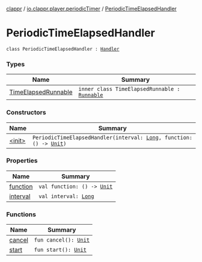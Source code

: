 [clappr](../../index.md) / [io.clappr.player.periodicTimer](../index.md) / [PeriodicTimeElapsedHandler](.)

# PeriodicTimeElapsedHandler

`class PeriodicTimeElapsedHandler : `[`Handler`](https://developer.android.com/reference/android/os/Handler.html)

### Types

| Name | Summary |
|---|---|
| [TimeElapsedRunnable](-time-elapsed-runnable/index.md) | `inner class TimeElapsedRunnable : `[`Runnable`](https://developer.android.com/reference/java/lang/Runnable.html) |

### Constructors

| Name | Summary |
|---|---|
| [&lt;init&gt;](-init-.md) | `PeriodicTimeElapsedHandler(interval: `[`Long`](https://kotlinlang.org/api/latest/jvm/stdlib/kotlin/-long/index.html)`, function: () -> `[`Unit`](https://kotlinlang.org/api/latest/jvm/stdlib/kotlin/-unit/index.html)`)` |

### Properties

| Name | Summary |
|---|---|
| [function](function.md) | `val function: () -> `[`Unit`](https://kotlinlang.org/api/latest/jvm/stdlib/kotlin/-unit/index.html) |
| [interval](interval.md) | `val interval: `[`Long`](https://kotlinlang.org/api/latest/jvm/stdlib/kotlin/-long/index.html) |

### Functions

| Name | Summary |
|---|---|
| [cancel](cancel.md) | `fun cancel(): `[`Unit`](https://kotlinlang.org/api/latest/jvm/stdlib/kotlin/-unit/index.html) |
| [start](start.md) | `fun start(): `[`Unit`](https://kotlinlang.org/api/latest/jvm/stdlib/kotlin/-unit/index.html) |
